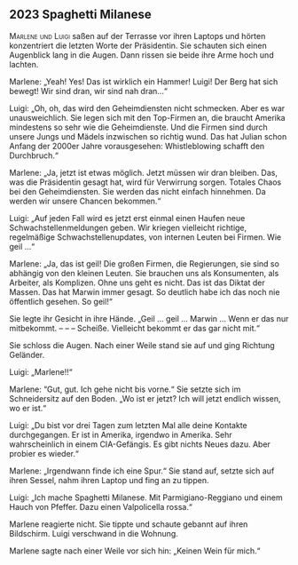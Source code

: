 ## **2023** Spaghetti Milanese

<span style="font-variant:small-caps;">Marlene und Luigi</span> saßen auf der Terrasse vor ihren Laptops und hörten konzentriert die letzten Worte der Präsidentin.
Sie schauten sich einen Augenblick lang in die Augen.
Dann rissen sie beide ihre Arme hoch und lachten.

Marlene: „Yeah!
Yes!
Das ist wirklich ein Hammer!
Luigi!
Der Berg hat sich bewegt!
Wir sind dran, wir sind nah dran...“

Luigi: „Oh, oh, das wird den Geheimdiensten nicht schmecken.
Aber es war unausweichlich.
Sie legen sich mit den Top-Firmen an, die braucht Amerika mindestens so sehr wie die Geheimdienste.
Und die Firmen sind durch unsere Jungs und Mädels inzwischen so richtig wund.
Das hat Julian schon Anfang der 2000er Jahre vorausgesehen: Whistleblowing schafft den Durchbruch.“

Marlene: „Ja, jetzt ist etwas möglich.
Jetzt müssen wir dran bleiben.
Das, was die Präsidentin gesagt hat, wird für Verwirrung sorgen.
Totales Chaos bei den Geheimdiensten.
Sie werden das nicht einfach hinnehmen.
Da werden wir unsere Chancen bekommen.“

Luigi: „Auf jeden Fall wird es jetzt erst einmal einen Haufen neue Schwachstellenmeldungen geben.
Wir kriegen vielleicht richtige, regelmäßige Schwachstellenupdates, von internen Leuten bei Firmen.
Wie geil ...“

Marlene: „Ja, das ist geil!
Die großen Firmen, die Regierungen, sie sind so abhängig von den kleinen Leuten.
Sie brauchen uns als Konsumenten, als Arbeiter, als Komplizen.
Ohne uns geht es nicht.
Das ist das Diktat der Massen.
Das hat Marwin immer gesagt.
So deutlich habe ich das noch nie öffentlich gesehen.
So geil!“

Sie legte ihr Gesicht in ihre Hände.
„Geil … geil … Marwin … Wenn er das nur mitbekommt. – – – Scheiße.
Vielleicht bekommt er das gar nicht mit.“

Sie schloss die Augen.
Nach einer Weile stand sie auf und ging Richtung Geländer.

Luigi: „Marlene!!“

Marlene: “Gut, gut.
Ich gehe nicht bis vorne.“
Sie setzte sich im Schneidersitz auf den Boden.
„Wo ist er jetzt?
Ich will jetzt endlich wissen, wo er ist.“

Luigi: „Du bist vor drei Tagen zum letzten Mal alle deine Kontakte durchgegangen.
Er ist in Amerika, irgendwo in Amerika.
Sehr wahrscheinlich in einem CIA-Gefängis.
Es gibt nichts Neues dazu.
Aber probier es wieder.“

Marlene: „Irgendwann finde ich eine Spur.“
Sie stand auf, setzte sich auf ihren Sessel, nahm ihren Laptop und fing an zu tippen.

Luigi: „Ich mache Spaghetti Milanese.
Mit Parmigiano-Reggiano und einem Hauch von Pfeffer.
Dazu einen Valpolicella rossa.“

Marlene reagierte nicht.
Sie tippte und schaute gebannt auf ihren Bildschirm.
Luigi verschwand in die Wohnung.

Marlene sagte nach einer Weile vor sich hin: „Keinen Wein für mich.“
